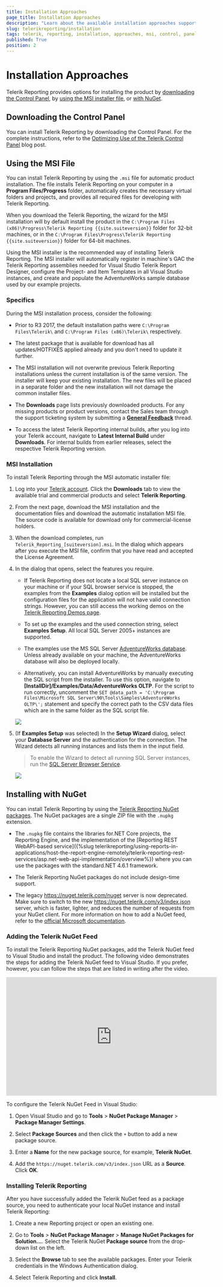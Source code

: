 ```yaml
---
title: Installation Approaches
page_title: Installation Approaches
description: "Learn about the available installation approaches supported by Telerik Reporting."
slug: telerikreporting/installation
tags: telerik, reporting, installation, approaches, msi, control, panel, nuget, private, feed, visual, studio
published: True
position: 2
---
```


# Installation Approaches

Telerik Reporting provides options for installing the product by [downloading the Control Panel](#downloading-the-control-panel), by [using the MSI installer file](#using-the-msi-file), or [with NuGet](#installing-with-nuget). 

## Downloading the Control Panel 

You can install Telerik Reporting by downloading the Control Panel. For the complete instructions, refer to the [Optimizing Use of the Telerik Control Panel](https://www.telerik.com/blogs/optimizing-use-of-the-telerik-control-panel) blog post. 

## Using the MSI File 

You can install Telerik Reporting by using the `.msi` file for automatic product installation. The file installs Telerik Reporting on your computer in a **Program Files/Progress** folder, automatically creates the necessary virtual folders and projects, and provides all required files for developing with Telerik Reporting.

When you download the Telerik Reporting, the wizard for the MSI installation will by default install the product in the `C:\Program Files (x86)\Progress\Telerik Reporting {{site.suiteversion}}` folder for 32-bit machines, or in the `C:\Program Files\Progress\Telerik Reporting {{site.suiteversion}}` folder for 64-bit machines.

Using the MSI installer is the recommended way of installing Telerik Reporting. The MSI installer will automatically register in machine's GAC the Telerik Reporting assemblies needed for Visual Studio Telerik Report Designer, configure the Project- and Item Templates in all Visual Studio instances, and create and populate the AdventureWorks sample database used by our example projects.

### Specifics

During the MSI installation process, consider the following:

* Prior to R3 2017, the default installation paths were `C:\Program Files\Telerik\` and `C:\Program Files (x86)\Telerik\` respectively.
  
* The latest package that is available for download has all updates/HOTFIXES applied already and you don't need to update it further.

* The MSI installation will not overwrite previous Telerik Reporting installations unless the current installation is of the same version. The installer will keep your existing installation. The new files will be placed in a separate folder and the new installation will not damage the common installer files.

* The __Downloads__ page lists previously downloaded products. For any missing products or product versions, contact the Sales team through the support ticketing system by submitting a [__General Feedback__](https://www.telerik.com/account/support-tickets/general-feedback) thread. 

* To access the latest Telerik Reporting internal builds, after you log into your Telerik account, navigate to __Latest Internal Build__ under __Downloads__. For internal builds from earlier releases, select the respective Telerik Reporting version. 

### MSI Installation

To install Telerik Reporting through the MSI automatic installer file: 

1. Log into your [Telerik account](https://www.telerik.com/account). Click the __Downloads__ tab to view the available trial and commercial products and select __Telerik Reporting__. 

1. From the next page, download the MSI installation and the documentation files and download the automatic installation MSI file. The source code is available for download only for commercial-license holders. 

1. When the download completes, run `Telerik_Reporting_[suiteversion].msi`. In the dialog which appears after you execute the MSI file, confirm that you have read and accepted the License Agreement. 

1. In the dialog that opens, select the features you require. 

	+ If Telerik Reporting does not locate a local SQL server instance on your machine or if your SQL browser service is stopped, the examples from the __Examples__ dialog option will be installed but the configuration files for the application will not have valid connection strings. However, you can still access the working demos on the [Telerik Reporting Demos page](http://demos.telerik.com/reporting). 

	+ To set up the examples and the used connection string, select __Examples Setup__. All local SQL Server 2005+ instances are supported. 

	+ The examples use the MS SQL Server [AdventureWorks database](https://docs.microsoft.com/en-us/previous-versions/sql/sql-server-2008/ms124659(v=sql.100)). Unless already available on your machine, the AdventureWorks database will also be deployed locally. 

	+ Alternatively, you can install AdventureWorks by manually executing the SQL script from the installer. To use this option, navigate to __[InstallDir]/Examples/Data/AdventureWorks OLTP__. For the script to run correctly, uncomment the `SET @data_path = 'C:\Program Files\Microsoft SQL Server\90\Tools\Samples\AdventureWorks OLTP\';` statement and specify the correct path to the CSV data files which are in the same folder as the SQL script file. 

	![](images/installWizard2.png)

1. (If __Examples Setup__ was selected) In the __Setup Wizard__ dialog, select your __Database Server__ and the authentication for the connection. The Wizard detects all running instances and lists them in the input field. 

	> To enable the Wizard to detect all running SQL Server instances, run the [SQL Server Browser Service](https://docs.microsoft.com/en-us/previous-versions/sql/sql-server-2008-r2/ms181087(v=sql.105)). 

	![](images/installWizard3.png)

## Installing with NuGet

You can install Telerik Reporting by using the [Telerik Reporting NuGet packages](https://nuget.telerik.com/v3/index.json). The NuGet packages are a single ZIP file with the `.nupkg` extension. 

* The `.nupkg` file contains the libraries for.NET Core projects, the Reporting Engine, and the implementation of the [Reporting REST WebAPI-based service]({%slug telerikreporting/using-reports-in-applications/host-the-report-engine-remotely/telerik-reporting-rest-services/asp.net-web-api-implementation/overview%}) where you can use the packages with the standard.NET 4.6.1 framework. 

* The Telerik Reporting NuGet packages do not include design-time support. 

* The legacy https://nuget.telerik.com/nuget server is now deprecated. Make sure to switch to the new https://nuget.telerik.com/v3/index.json server, which is faster, lighter, and reduces the number of requests from your NuGet client. For more information on how to add a NuGet feed, refer to the [official Microsoft documentation](https://www.visualstudio.com/en-us/docs/package/nuget/consume).

### Adding the Telerik NuGet Feed

To install the Telerik Reporting NuGet packages, add the Telerik NuGet feed to Visual Studio and install the product. The following video demonstrates the steps for adding the Telerik NuGet feed to Visual Studio. If you prefer, however, you can follow the steps that are listed in writing after the video.

<iframe width="560" height="315" src="https://www.youtube.com/embed/c3m_BLMXNDk" frameborder="0" allow="accelerometer; autoplay; encrypted-media; gyroscope; picture-in-picture" allowfullscreen></iframe>

To configure the Telerik NuGet Feed in Visual Studio:

1. Open Visual Studio and go to **Tools** > **NuGet Package Manager** > **Package Manager Settings**.

1. Select **Package Sources** and then click the `+` button to add a new package source.

1. Enter a **Name** for the new package source, for example, **Telerik NuGet**.

1. Add the `https://nuget.telerik.com/v3/index.json` URL as a **Source**. Click **OK**.

### Installing Telerik Reporting

After you have successfully added the Telerik NuGet feed as a package source, you need to authenticate your local NuGet instance and install Telerik Reporting:

1. Create a new Reporting project or open an existing one.

1. Go to **Tools** > **NuGet Package Manager** > **Manage NuGet Packages for Solution...**. Select the Telerik NuGet **Package source** from the drop-down list on the left.

1. Select the **Browse** tab to see the available packages. Enter your Telerik credentials in the Windows Authentication dialog.

1. Select Telerik Reporting and click **Install**. 
